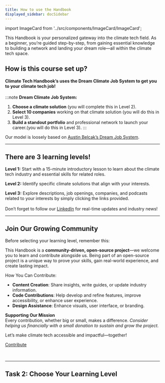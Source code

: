 ```yaml
---
title: How to use the Handbook
displayed_sidebar: docSidebar
---
```

import ImageCard from '../src/components/ImageCard/ImageCard';

This Handbook is your personalized gateway into the climate tech field. As a beginner, you’re guided step-by-step, from gaining essential knowledge to building a network and landing your dream role—all within the climate tech space.

## How is this course set up?

#### Climate Tech Handbook’s uses the **Dream Climate Job System** to get you to your climate tech job!

:::note **Dream Climate Job System:**

1. **Choose a climate solution** (you will complete this in Level 2).
2. **Select 10 companies** working on that climate solution (you will do this in Level 3).
3. **Build a standout portfolio** and professional network to launch your career.(you will do this in Level 3).
   :::

Our model is loosely based on [Austin Belcak’s Dream Job System](https://cultivatedculture.com/djs-podcast/).

- - -

<!-- ### Desktop

- Use the left sidebar - to navigate pages
- Use the right sidebar - to navigate sections within a page

### Mobile

- Use the top left hamburger menu to navigate pages
- Use jump links within  -->

## There are 3 learning levels!

**Level 1:** Start with a 15-minute introductory lesson to learn about the climate tech industry and essential skills for related roles.

**Level 2:** Identify specific climate solutions that align with your interests.

**Level 3:** Explore descriptions, job openings, companies, and podcasts related to your interests by simply clicking the links provided.\
\
Don’t forget to follow our [LinkedIn](https://www.linkedin.com/company/91400958) for real-time updates and industry news!

- - -

## Join Our Growing Community

Before selecting your learning level, remember this:

This Handbook is a **community-driven, open-source project**—we welcome you to learn and contribute alongside us. Being part of an open-source project is a unique way to prove your skills, gain real-world experience, and create lasting impact.

How You Can Contribute: 

* **Content Creation**: Share insights, write guides, or update industry information.
* **Code Contributions**: Help develop and refine features, improve accessibility, or enhance user experience.
* **Design Assistance**: Enhance visuals, user interface, or branding.

**Supporting Our Mission**\
Every contribution, whether big or small, makes a difference. *Consider helping us financially with a small donation to sustain and grow the project.*

Let’s make climate tech accessible and impactful—together!

<a href="/contribute" class="doc-button">Contribute</a>

<br/>

- - -

## Task 2: Choose Your Learning Level

<div style={{ display: 'flex', flexWrap: 'wrap'}}>
    <ImageCard
    title="Level 1"
    description="You're brand new. A basic overview of terms and common questions"
    imageUrl="/img/climate-tech-level-1-mario.jpg"
    linkUrl="/level-1"
    />
<ImageCard
    title="Level 2"
    description="You're ready to hone in on your climate solution"
    imageUrl="/img/level-2-mario.jpg"
    linkUrl="/level-2"
    />
    <ImageCard
    title="Level 3"
    description="You have a solution but need to stand out in your job search"
    imageUrl="/img/level-3-mario.jpg"
    linkUrl="/level-3"
    />
</div>
